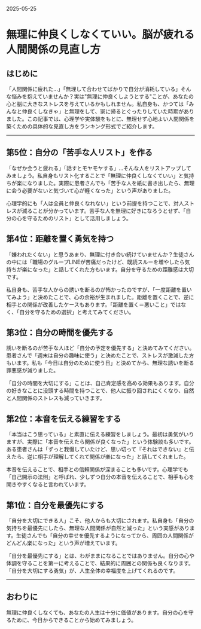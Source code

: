 2025-05-25

# 無理に仲良くしなくていい。脳が疲れる人間関係の見直し方

## はじめに

「人間関係に疲れた…」「無理して合わせてばかりで自分が消耗している」そんな悩みを抱えていませんか？実は"無理に仲良くしようとする"ことが、あなたの心と脳に大きなストレスを与えているかもしれません。私自身も、かつては「みんなと仲良くしなきゃ」と無理をして、家に帰るとぐったりしていた時期がありました。この記事では、心理学や実体験をもとに、無理せず心地よい人間関係を築くための具体的な見直し方をランキング形式でご紹介します。

---

## 第5位：自分の「苦手な人リスト」を作る

「なぜか会うと疲れる」「話すとモヤモヤする」…そんな人をリストアップしてみましょう。私自身もリスト化することで「無理に仲良くしなくていい」と気持ちが楽になりました。実際に患者さんでも「苦手な人を紙に書き出したら、無理に会う必要がないと気づいて心が軽くなった」という声がありました。

心理学的にも「人は全員と仲良くなれない」という前提を持つことで、対人ストレスが減ることが分かっています。苦手な人を無理に好きになろうとせず、「自分の心を守るためのリスト」として活用しましょう。

## 第4位：距離を置く勇気を持つ

「嫌われたくない」と思うあまり、無理に付き合い続けていませんか？生徒さんの中には「職場のグループLINEが苦痛だったけど、既読スルーを増やしたら気持ちが楽になった」と話してくれた方もいます。自分を守るための距離感は大切です。

私自身も、苦手な人からの誘いを断るのが怖かったのですが、「一度距離を置いてみよう」と決めたことで、心の余裕が生まれました。距離を置くことで、逆に相手との関係が改善したケースもあります。「距離を置く＝悪いこと」ではなく、「自分を守るための選択」と考えてみてください。

## 第3位：自分の時間を優先する

誘いを断るのが苦手な人ほど「自分の予定を優先する」と決めてみてください。患者さんで「週末は自分の趣味に使う」と決めたことで、ストレスが激減した方もいます。私も「今日は自分のために使う日」と決めてから、無理な誘いを断る罪悪感が減りました。

「自分の時間を大切にする」ことは、自己肯定感を高める効果もあります。自分の好きなことに没頭する時間を持つことで、他人に振り回されにくくなり、自然と人間関係のストレスも減っていきます。

## 第2位：本音を伝える練習をする

「本当はこう思っている」と素直に伝える練習をしましょう。最初は勇気がいりますが、実際に「本音を伝えたら関係が良くなった」という体験談も多いです。ある患者さんは「ずっと我慢していたけど、思い切って『それはできない』と伝えたら、逆に相手が理解してくれて関係が楽になった」と話してくれました。

本音を伝えることで、相手との信頼関係が深まることも多いです。心理学でも「自己開示の法則」と呼ばれ、少しずつ自分の本音を伝えることで、相手も心を開きやすくなると言われています。

## 第1位：自分を最優先にする

「自分を大切にできる人」こそ、他人からも大切にされます。私自身も「自分の気持ちを最優先にしたら、無理な人間関係が自然と減った」という実感があります。生徒さんでも「自分の幸せを優先するようになってから、周囲の人間関係がどんどん楽になった」という声が増えています。

「自分を最優先にする」とは、わがままになることではありません。自分の心や体調を守ることを第一に考えることで、結果的に周囲との関係も良くなります。「自分を大切にする勇気」が、人生全体の幸福度を上げてくれるのです。

---

## おわりに

無理に仲良くしなくても、あなたの人生は十分に価値があります。自分の心を守るために、今日からできることから始めてみましょう。

